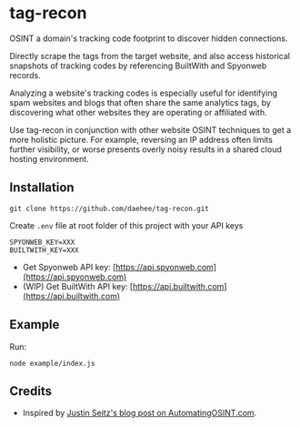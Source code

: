 # tag-recon

OSINT a domain's tracking code footprint to discover hidden connections.

Directly scrape the tags from the target website, and also access historical snapshots of tracking codes by referencing BuiltWith and Spyonweb records.

Analyzing a website's tracking codes is especially useful for identifying spam websites and blogs that often share the same analytics tags, by discovering what other websites they are operating or affiliated with.

Use tag-recon in conjunction with other website OSINT techniques to get a more holistic picture. For example, reversing an IP address often limits further visibility, or worse presents overly noisy results in a shared cloud hosting environment.

## Installation

`git clone https://github.com/daehee/tag-recon.git`

Create `.env` file at root folder of this project with your API keys

```plaintext
SPYONWEB_KEY=XXX
BUILTWITH_KEY=XXX
```

- Get Spyonweb API key: [https://api.spyonweb.com](https://api.spyonweb.com)
- (WIP) Get BuiltWith API key: [https://api.builtwith.com](https://api.builtwith.com)

## Example

Run:

`node example/index.js`

## Credits

- Inspired by [Justin Seitz's blog post on AutomatingOSINT.com](http://www.automatingosint.com/blog/2017/07/osint-website-connections-tracking-codes/).
